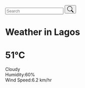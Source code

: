 <html lang="en">
<head>
 <meta charset="UTF-8">
 <meta http-equiv="X-UA-Compatible" content="IE=edge">
 <meta name="viewport" content="width=device-width, initial-scale=1.0">
 <link rel="stylesheet" href="style.css">
 <title>Weather App</title>
</head>
<body>
 <div class="card">
  <div class="search">
   <input type="text" class="search-bar" placeholder="Search">
   <button><svg stroke="currentColor" fill="currentColor" stroke-width="0" viewBox="0 0 16 16" height="1.5em" width="1.5em" xmlns="http://www.w3.org/2000/svg"><path fill-rule="evenodd" d="M10.442 10.442a1 1 0 011.415 0l3.85 3.85a1 1 0 01-1.414 1.415l-3.85-3.85a1 1 0 010-1.415z" clip-rule="evenodd"></path><path fill-rule="evenodd" d="M6.5 12a5.5 5.5 0 100-11 5.5 5.5 0 000 11zM13 6.5a6.5 6.5 0 11-13 0 6.5 6.5 0 0113 0z" clip-rule="evenodd"></path></svg></button>
  </div>

  <div class="weather loading">
   <h1 class="city">Weather in Lagos</h1>
   <h1 class="temp">51°C</h1>
   <div class="flex">
    <img src="//cdn.weatherapi.com/weather/64x64/day/116.png" alt="" class="icon">
    <div class="description">Cloudy</div>
   </div>
   <div class="humidity">Humidity:60%</div>
   <div class="wind">Wind Speed:6.2 km/hr</div>
  </div>
 </div>
 <script src="script.js"></script>

</body>
</html>
